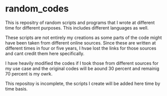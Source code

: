 # random_codes
This is repositry of random scripts and programs that I wrote at different time for different purposes. This includes different languages as well.

These scripts are not entirely my creations as some parts of the code might have been taken from different online sources. Since these are written at different times in four or five years, I hvae lost the links for those sources and cant credit them here specifically.

I have heavily modified the codes if I took those from different sources for my use case and the original codes will be aound 30 percent and remainig 70 percent is my owrk.

This repositoy is incomplete, the scripts I create will be added here time by time basis. 
